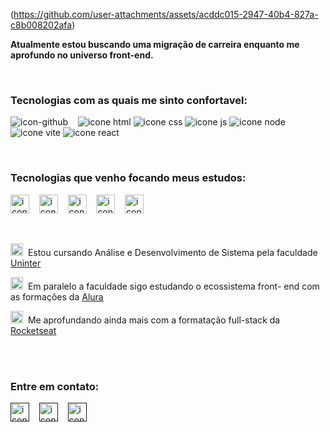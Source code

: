 (https://github.com/user-attachments/assets/acddc015-2947-40b4-827a-c8b008202afa)


   <strong>Atualmente estou buscando uma migração de carreira enquanto me aprofundo no universo front-end.</strong>
 
<br/>


### Tecnologias com as quais me sinto confortavel:

![icon-github](https://github.com/user-attachments/assets/6728067a-def4-4e56-88fb-f479db6717f8)&nbsp;&nbsp;&nbsp;
![icone html](https://github.com/user-attachments/assets/62ecd78b-20ef-461e-867a-143f72258c70)
![icone css](https://github.com/user-attachments/assets/d1ac695e-52d5-4b3d-92b3-ca8eaa1414a6)
![icone js](https://github.com/user-attachments/assets/3aea1831-ee86-4b6b-9298-ba14c22bbabc)
![icone node]()
![icone vite]()
![icone react]()


<br/>

### Tecnologias que venho focando meus estudos:

<img src="https://github.com/user-attachments/assets/13bb615e-525b-4bb5-a0d2-10f8648171be" alt="icone jest" width="30" height="30">&nbsp;&nbsp;&nbsp;
<img src="https://github.com/user-attachments/assets/582031a7-88ab-4744-8e5f-d47cf5a9e6fb" alt="icone saas" width="30" height="30">&nbsp;&nbsp;&nbsp;
<img src="https://github.com/user-attachments/assets/55aafa94-884f-4351-9799-ad06f41b3a51" alt="icone bootstrap" width="30" height="30">&nbsp;&nbsp;&nbsp;
<img src="https://github.com/user-attachments/assets/b1595e6a-1f7d-4c9b-9cb9-3a3edc1ac3f5" alt="icone icone nextjs" width="30" height="30">&nbsp;&nbsp;&nbsp;
<img src="https://github.com/user-attachments/assets/9ec8982a-cd45-4118-ac69-071c13381748" alt="icone webpack" width="30" height="30">&nbsp;&nbsp;&nbsp;

<br/>

<p><img src="https://github.com/user-attachments/assets/94ac1e79-ecea-4efb-a445-f900868803d5" alt="icone capelo formatura" width="20" height="20">&nbsp; Estou cursando Análise e Desenvolvimento de Sistema pela faculdade <a href="https://www.uninter.com/graduacao/a-distancia/tecnologia-em-analise-e-desenvolvimento-de-sistemas-2/?gclsrc=aw.ds&gad_source=1&gclid=CjwKCAjwn6LABhBSEiwAsNJrjluWCJsAtEjXWgXbeie_HAOPVtydD0q_uhMwRD1oxsoEgHuuK2aIIxoCEgoQAvD_BwE" target="_blank">Uninter</a></p>
<p><img src="https://github.com/user-attachments/assets/bc3f6aed-6c5b-4cc3-9e8b-a34c1b225dc3" alt="icone logo alura" width="20" height="20">&nbsp; Em paralelo a faculdade sigo estudando o ecossistema front- end  com as formações da <a href="https://www.alura.com.br/cursos-online-front-end?srsltid=AfmBOoq14LMkY3fxjdpV1X3A_R8n3CIRGwM10j1TCWkZkWkFo3YS6Rbm" target="_blank">Alura</a> </p>
<p><img src="https://github.com/user-attachments/assets/73c6ca75-a9e4-4c9e-a14a-25decabf907e" alt="icone logo rocketseat" width="20" height="20">&nbsp; Me aprofundando ainda mais com a formatação full-stack da <a href="https://www.rocketseat.com.br/formacao/fullstack?utm_source=google&utm_medium=cpc&utm_campaign=venda&utm_term=perpetuo&utm_content=publicofrio-venda-formacao_fullstack-texto-venda-kw-none-none-fullstack-sitelink-none-br-search&gad_source=1&gclid=CjwKCAjwn6LABhBSEiwAsNJrjhpGuTBGpyNHePgb9C6ZLzKnG3G4ExzUd5zmHeeq9GjJ6aVRfTVwdRoCMPYQAvD_BwE">Rocketseat</a></p>

<br/>

<br/>

### Entre em contato:

<a href="" target="_blank"><img src="https://github.com/user-attachments/assets/ed57c09d-ad04-4ebf-bf6b-d234c9682af1" alt="icone webpack" width="30" height="30"></a>&nbsp;&nbsp;&nbsp;
<a href="" target="_blank"><img src="https://github.com/user-attachments/assets/36364e5e-4225-4d60-89f0-ce49637f8952" alt="icone webpack" width="30" height="30"></a>&nbsp;&nbsp;&nbsp;
<a href="" target="_blank"><img src="https://github.com/user-attachments/assets/a1f26018-7614-4bfb-8c76-89130a192c54" alt="icone webpack" width="30" height="30"></a>&nbsp;&nbsp;&nbsp;





<!--
**d0ug1as-dev/d0ug1as-dev** is a ✨ _special_ ✨ repository because its `README.md` (this file) appears on your GitHub profile.

Here are some ideas to get you started:

- 🔭 I’m currently working on ...
- 🌱 I’m currently learning ...
- 👯 I’m looking to collaborate on ...
- 🤔 I’m looking for help with ...
- 💬 Ask me about ...
- 📫 How to reach me: ...
- 😄 Pronouns: ...
- ⚡ Fun fact: ...
-->
